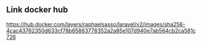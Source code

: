 ## Link docker hub
https://hub.docker.com/layers/raphaelsasso/laravel/v2/images/sha256-4cac43762350d633cf78b65863778352a2a85e107d940e7ab564cb2ca581c726